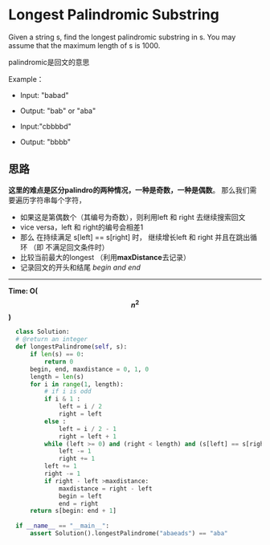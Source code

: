 # Longest Palindromic Substring

Given a string s, find the longest palindromic substring in s. You may assume that the maximum length of s is 1000.

palindromic是回文的意思

Example：
 - Input: "babad"
  - Output: "bab" or "aba"
  
 - Input:"cbbbbd"
  - Output: "bbbb"
  
## 思路

  **这里的难点是区分palindro的两种情况，一种是奇数，一种是偶数**。
  那么我们需要遍历字符串每个字符，
  - 如果这是第偶数个（其编号为奇数），则利用left 和 right 去继续搜索回文
  - vice versa，left 和 right的编号会相差1
  - 那么 在持续满足 s[left] == s[right] 时， 继续增长left 和 right
  并且在跳出循环 （即 不满足回文条件时）
  - 比较当前最大的longest （利用**maxDistance**去记录）
  - 记录回文的开头和结尾 _begin and end_
  ---
  **Time: O($$n^2$$)**
  
  ```py
    class Solution:
    # @return an integer
    def longestPalindrome(self, s):
        if len(s) == 0:
            return 0
        begin, end, maxdistance = 0, 1, 0
        length = len(s)
        for i in range(1, length):
            # if i is odd
            if i & 1 :
                left = i / 2
                right = left
            else :
                left = i / 2 - 1
                right = left + 1
            while (left >= 0) and (right < length) and (s[left] == s[right]):
                left -= 1
                right += 1
            left += 1
            right -= 1
            if right - left >maxdistance:
                maxdistance = right - left
                begin = left
                end = right
        return s[begin: end + 1]
    
    if __name__ == "__main__":
        assert Solution().longestPalindrome("abaeads") == "aba"
  ```